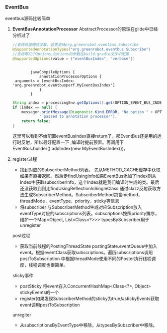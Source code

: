 ### EventBus

eventbus源码比较简单
1. **EventBusAnnotationProcessor**   AbstractProcessor的原理在glide中已经分析过了

   ```java
   //支持处理哪些注解，这里支持org.greenrobot.eventbus.Subscribe
   @SupportedAnnotationTypes("org.greenrobot.eventbus.Subscribe")
   //支持哪几个Options,Options的参数在build.gradle文件中配置
   @SupportedOptions(value = {"eventBusIndex", "verbose"})
   ```

   ```
   
           javaCompileOptions {
               annotationProcessorOptions {
    arguments = [eventBusIndex: 'org.greenrobot.eventbusperf.MyEventBusIndex']
               }
           }
   ```

   ```java
   String index = processingEnv.getOptions().get(OPTION_EVENT_BUS_INDEX);
   if (index == null) {
       messager.printMessage(Diagnostic.Kind.ERROR, "No option " + OPTION_EVENT_BUS_INDEX +
               " passed to annotation processor");
       return false;
   }
   ```

   这里可以看到不给配置eventBusIndex直接return了，那EventBus还是用的运行时反射，所以最好配置一下 ,编译时提前预置。再调用下EventBus.builder().addIndex(new MyEventBusIndex())。



2. register过程

   * 找到对应的SubscriberMethod列表， 先从METHOD_CACHE缓存中获取 如果有直接返回。然后走findUsingInfo如果EventBus添加了Index则从Index中获取subscriberInfo，这个Index就是我们编译时生成的类。最后还没获取到则走findUsingReflectionInSingleClass 通过clazz反射获取方法生成SubscriberMethod。SubscriberMethod包含method，threadMode，eventType，priority，sticky等信息
   * 将subscriber 与SubscriberMethod生成对应Subscription放入eventType对应的subscriptions列表，subscriptions按照priority排序，维护一个Map<Object, List<Class<?>>> typesBySubscriber用于unregister

   post过程

   * 获取当前线程的PostingThreadState postingState.eventQueue中加入event。根据eventClass获取subscriptions。遍历subscriptions调用postToSubscription 中根据threadMode使用不同的Poster执行线程调度，线程调度也很简单。

    sticky事件

   * postSticky 将event存入ConcurrentHashMap<Class<?>, Object> stickyEvents的一个
   * register如果发现SubscriberMethod的sticky为true从stickyEvents获取event调用postToSubscription

   unregiter

   * 从subscriptionsByEventType中移除，从typesBySubscriber中移除。

